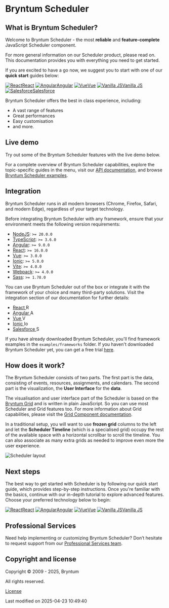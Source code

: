 [//]: # (Links in this document only works when viewed in the documentation browser, surf to ./docs)

# Bryntum Scheduler

## What is Bryntum Scheduler?

Welcome to Bryntum Scheduler - the most **reliable** and **feature-complete** JavaScript Scheduler component.

For more general information on our Scheduler product, please read on. This documentation provides you with everything
you need to get started.

If you are excited to have a go now, we suggest you to start with one of our **quick start** guides below:

<div class="framework-logos">
<a href="#Scheduler/guides/quick-start/react.md"><img src="Core/logo/react.svg" alt="React"><span>React</span></a>
<a href="#Scheduler/guides/quick-start/angular.md"><img src="Core/logo/angular.svg" alt="Angular"><span>Angular</span></a>
<a href="#Scheduler/guides/quick-start/vue-3.md"><img src="Core/logo/vue.svg" alt="Vue"><span>Vue</span></a>
<a href="#Scheduler/guides/quick-start/javascript.md"><img src="Core/logo/js.svg" alt="Vanilla JS"><span>Vanilla JS</span></a>
<a href="#Scheduler/guides/quick-start/salesforce.md"><img src="Core/logo/salesforce.svg" alt="Salesforce"><span>Salesforce</span></a>
</div>

Bryntum Scheduler offers the best in class experience, including:
* A vast range of features
* Great performances
* Easy customisation
* and more.

## Live demo

Try out some of the Bryntum Scheduler features with the live demo below.

<div class="external-example" data-file="Scheduler/guides/readme/intro.js"></div>

For a complete overview of Bryntum Scheduler capabilities, explore the topic-specific guides in the menu, visit our [API documentation](#Scheduler/view/Scheduler), and browse [Bryntum Scheduler examples](../examples).

## Integration

Bryntum Scheduler runs in all modern browsers (Chrome, Firefox, Safari, and modern Edge), regardless of your target technology.

Before integrating Bryntum Scheduler with any framework, ensure that your environment meets the following version requirements:

* [NodeJS](https://nodejs.org/en): `>= 20.0.0`
* [TypeScript](https://www.typescriptlang.org/): `>= 3.6.0`
* [Angular](https://angularjs.org/): `>= 9.0.0`
* [React](https://react.dev/): `>= 16.0.0`
* [Vue](https://vuejs.org/): `>= 3.0.0`
* [Ionic](https://ionicframework.com/): `>= 5.0.0`
* [Vite](https://vite.dev/): `>= 4.0.0`
* [Webpack](https://webpack.js.org/): `>= 4.0.0`
* [Sass](https://sass-lang.com/): `>= 1.78.0`

You can use Bryntum Scheduler out of the box or integrate it with the framework of your choice and many third-party solutions. Visit the integration section of our documentation for further details:

* <a href="#Scheduler/guides/integration/react/guide.md">React <img style="height: 1em;width: 1em;margin-top:0;" src="Core/logo/react.svg" alt="React"></a>
* <a href="#Scheduler/guides/integration/angular/guide.md">Angular <img style="height: 1em;width: 1em;margin-top:0;" src="Core/logo/angular.svg" alt="Angular"></a>
* <a href="#Scheduler/guides/integration/vue/guide.md">Vue <img style="height: 1em;width: 1em;margin-top:0;" src="Core/logo/vue.svg" alt="Vue"></a>
* <a href="#Scheduler/guides/integration/ionic/guide.md">Ionic <img style="height: 1em;width: 1em;margin-top:0;" src="Core/logo/ionic.svg" alt="Ionic"></a>
* <a href="#Scheduler/guides/integration/salesforce/readme.md">Salesforce <img style="height: 1em;width: 1em;margin-top:0;" src="Core/logo/salesforce.svg" alt="Salesforce"></a>

<div class="note">
If you have already downloaded Bryntum Scheduler, you'll find framework examples in the <code>examples/frameworks</code> folder. If you haven't downloaded Bryntum Scheduler yet, you can get a free trial <a href="https://bryntum.com/download">here</a>.
</div>

## How does it work?

The Bryntum Scheduler consists of two parts. 
The first part is the data, consisting of events, resources, assignments, and calendars. 
The second part is the visualization, the **User Interface** for the **data**.

The visualisation and user interface part of the Scheduler is based on the
[Bryntum Grid](https://bryntum.com/products/grid) and is written in plain JavaScript. So you can use most Scheduler and
Grid features too. For more information about Grid capabilities, please visit
the [Grid Component documentation](https://bryntum.com/products/grid/docs/).

In a traditional setup, you will want to use **frozen grid** columns to the left and let the **Scheduler Timeline** 
(which is a specialised grid) occupy the rest of the available space with a horizontal scrollbar to scroll the timeline.
You can also associate as many extra grids as needed to improve even more the user experience.

<img src="Scheduler/scheduler-layout.png" class="b-screenshot" alt="Scheduler layout">

[//]: # (do not change the title of the last section unless you adapt GA Tag tutorial_complete)

## Next steps

The best way to get started with Scheduler is by following our quick start guide, which provides step-by-step
instructions. Once you're familiar with the basics, continue with our in-depth tutorial to explore advanced features.
Choose your preferred technology below to begin:

<div class="framework-logos">
<a href="#Scheduler/guides/quick-start/react.md"><img src="Core/logo/react.svg" alt="React"><span>React</span></a>
<a href="#Scheduler/guides/quick-start/angular.md"><img src="Core/logo/angular.svg" alt="Angular"><span>Angular</span></a>
<a href="#Scheduler/guides/quick-start/vue-3.md"><img src="Core/logo/vue.svg" alt="Vue"><span>Vue</span></a>
<a href="#Scheduler/guides/quick-start/javascript.md"><img src="Core/logo/js.svg" alt="Vanilla JS"><span>Vanilla JS</span></a>
</div>

## Professional Services

Need help implementing or customizing Bryntum Scheduler? Don’t hesitate to request support from our 
[Professional Services team](https://bryntum.com/services/).

## Copyright and license

Copyright © 2009 - 2025, Bryntum

All rights reserved.

[License](https://bryntum.com/products/scheduler/license/)



<p class="last-modified">Last modified on 2025-04-23 10:49:40</p>